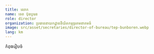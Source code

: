 ```yaml
---
title: លោក
name: ទេព ប៊ុនបូរេន
role: director
organization: ប្រធាននាយកដ្ឋាននិយ័តកម្មទូរគមនាគមន៍
image: src/asset/secretaries/director-of-bureau/tep-bunboren.webp
lang: km
---
```


កំពុងរៀបចំ

